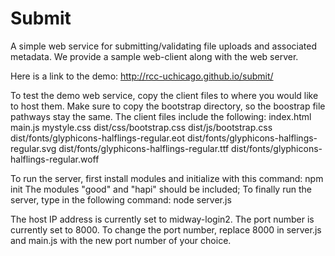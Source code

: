 # Submit

A simple web service for submitting/validating file uploads and associated
metadata.  We provide a sample web-client along with the web server.

Here is a link to the demo:
http://rcc-uchicago.github.io/submit/

To test the demo web service, copy the client files to where you would like to host them. Make sure to copy the bootstrap directory, so the boostrap file pathways stay the same.
The client files include the following:
  index.html
  main.js
  mystyle.css
  dist/css/bootstrap.css
  dist/js/bootstrap.css
  dist/fonts/glyphicons-halflings-regular.eot
  dist/fonts/glyphicons-halflings-regular.svg
  dist/fonts/glyphicons-halflings-regular.ttf
  dist/fonts/glyphicons-halflings-regular.woff

To run the server, first install modules and initialize with this command: npm init
The modules "good" and "hapi" should be included;
To finally run the server, type in the following command: node server.js

The host IP address is currently set to midway-login2.
The port number is currently set to 8000. To change the port number, replace 8000 in server.js and main.js with the new port number of your choice.
